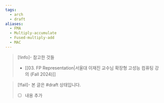 ```yaml
---
tags:
  - arch
  - draft
aliases:
  - FMA
  - Multiply-accumulate
  - Fused-multiply-add
  - MAC
---
```

> [!info]- 참고한 것들
> - [[03. FP Representation|서울대 이재진 교수님 확장형 고성능 컴퓨팅 강의 (Fall 2024)]]

> [!fail]- 본 글은 #draft 상태입니다.
> - [ ] 내용 추가